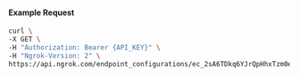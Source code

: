 <!-- Code generated for API Clients. DO NOT EDIT. -->

#### Example Request

```bash
curl \
-X GET \
-H "Authorization: Bearer {API_KEY}" \
-H "Ngrok-Version: 2" \
https://api.ngrok.com/endpoint_configurations/ec_2sA6TDkq6YJrQpHhxTzm0enKOB4/webhook_validation
```
